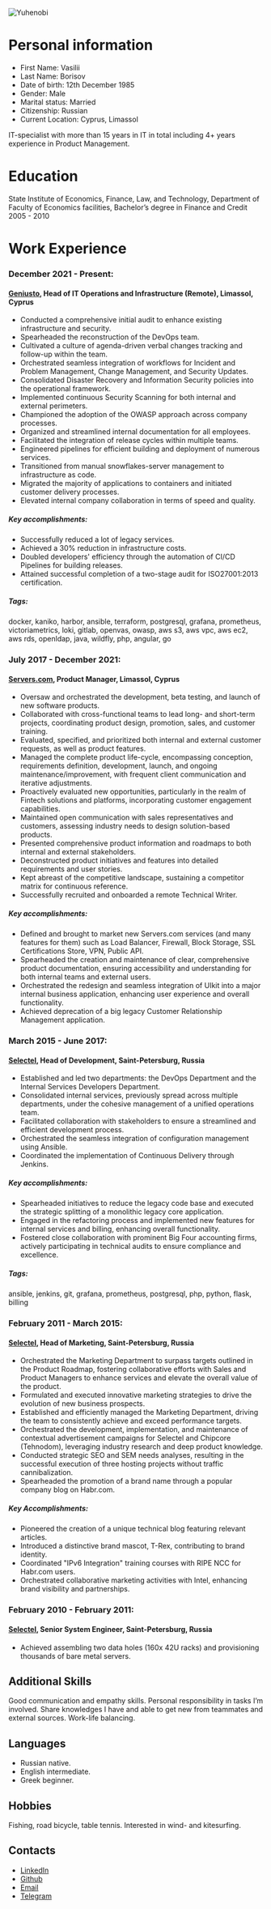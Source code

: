 ![Yuhenobi](https://avatars.githubusercontent.com/u/2319325)

# Personal information
* First Name: Vasilii
* Last Name: Borisov
* Date of birth: 12th December 1985
* Gender: Male
* Marital status: Married
* Citizenship: Russian
* Current Location: Cyprus, Limassol

IT-specialist with more than 15 years in IT in total including 4+ years experience in Product Management.

# Education
State Institute of Economics, Finance, Law, and Technology, Department of Faculty of Economics facilities,
Bachelor’s degree in Finance and Credit  
2005 - 2010  

# Work Experience
### December 2021 - Present:
#### [Geniusto](https://geniusto.com/?from=yuhenobi_cv), Head of IT Operations and Infrastructure (Remote), Limassol, Cyprus
* Conducted a comprehensive initial audit to enhance existing infrastructure and security.
* Spearheaded the reconstruction of the DevOps team.
* Cultivated a culture of agenda-driven verbal changes tracking and follow-up within the team.
* Orchestrated seamless integration of workflows for Incident and Problem Management, Change Management, and Security Updates.
* Consolidated Disaster Recovery and Information Security policies into the operational framework.
* Implemented continuous Security Scanning for both internal and external perimeters.
* Championed the adoption of the OWASP approach across company processes.
* Organized and streamlined internal documentation for all employees.
* Facilitated the integration of release cycles within multiple teams.
* Engineered pipelines for efficient building and deployment of numerous services.
* Transitioned from manual snowflakes-server management to infrastructure as code.
* Migrated the majority of applications to containers and initiated customer delivery processes.
* Elevated internal company collaboration in terms of speed and quality.

##### Key accomplishments:
* Successfully reduced a lot of legacy services.
* Achieved a 30% reduction in infrastructure costs.
* Doubled developers' efficiency through the automation of CI/CD Pipelines for building releases.
* Attained successful completion of a two-stage audit for ISO27001:2013 certification.

##### Tags:
docker, kaniko, harbor, ansible, terraform, postgresql, grafana, prometheus, victoriametrics, loki, gitlab, openvas, owasp, aws s3, aws vpc, aws ec2, aws rds, openldap, java, wildfly, php, angular, go

### July 2017 - December 2021: 
#### [Servers.com](https://servers.com/?from=yuhenobi_cv), Product Manager, Limassol, Cyprus
* Oversaw and orchestrated the development, beta testing, and launch of new software products.
* Collaborated with cross-functional teams to lead long- and short-term projects, coordinating product design, promotion, sales, and customer training.
* Evaluated, specified, and prioritized both internal and external customer requests, as well as product features.
* Managed the complete product life-cycle, encompassing conception, requirements definition, development, launch, and ongoing maintenance/improvement, with frequent client communication and iterative adjustments.
* Proactively evaluated new opportunities, particularly in the realm of Fintech solutions and platforms, incorporating customer engagement capabilities.
* Maintained open communication with sales representatives and customers, assessing industry needs to design solution-based products.
* Presented comprehensive product information and roadmaps to both internal and external stakeholders.
* Deconstructed product initiatives and features into detailed requirements and user stories.
* Kept abreast of the competitive landscape, sustaining a competitor matrix for continuous reference.
* Successfully recruited and onboarded a remote Technical Writer.

##### Key accomplishments:
* Defined and brought to market new Servers.com services (and many features for them) such as Load Balancer, Firewall, Block Storage, SSL Certifications Store, VPN, Public API.
* Spearheaded the creation and maintenance of clear, comprehensive product documentation, ensuring accessibility and understanding for both internal teams and external users.
* Orchestrated the redesign and seamless integration of UIkit into a major internal business application, enhancing user experience and overall functionality.
* Achieved deprecation of a big legacy Customer Relationship Management application.

### March 2015 - June 2017:
#### [Selectel](https://selectel.ru/?from=yuhenobi_cv), Head of Development, Saint-Petersburg, Russia
* Established and led two departments: the DevOps Department and the Internal Services Developers Department.
* Consolidated internal services, previously spread across multiple departments, under the cohesive management of a unified operations team.
* Facilitated collaboration with stakeholders to ensure a streamlined and efficient development process.
* Orchestrated the seamless integration of configuration management using Ansible.
* Coordinated the implementation of Continuous Delivery through Jenkins.

##### Key accomplishments:
* Spearheaded initiatives to reduce the legacy code base and executed the strategic splitting of a monolithic legacy core application.
* Engaged in the refactoring process and implemented new features for internal services and billing, enhancing overall functionality.
* Fostered close collaboration with prominent Big Four accounting firms, actively participating in technical audits to ensure compliance and excellence.

##### Tags:
ansible, jenkins, git, grafana, prometheus, postgresql, php, python, flask, billing

### February 2011 - March 2015:
#### [Selectel](https://selectel.ru/?from=yuhenobi_cv), Head of Marketing, Saint-Petersburg, Russia
* Orchestrated the Marketing Department to surpass targets outlined in the Product Roadmap, fostering collaborative efforts with Sales and Product Managers to enhance services and elevate the overall value of the product.
* Formulated and executed innovative marketing strategies to drive the evolution of new business prospects.
* Established and efficiently managed the Marketing Department, driving the team to consistently achieve and exceed performance targets.
* Orchestrated the development, implementation, and maintenance of contextual advertisement campaigns for Selectel and Chipcore (Tehnodom), leveraging industry research and deep product knowledge.
* Conducted strategic SEO and SEM needs analyses, resulting in the successful execution of three hosting projects without traffic cannibalization.
* Spearheaded the promotion of a brand name through a popular company blog on Habr.com.

##### Key Accomplishments:
* Pioneered the creation of a unique technical blog featuring relevant articles.
* Introduced a distinctive brand mascot, T-Rex, contributing to brand identity.
* Coordinated "IPv6 Integration" training courses with RIPE NCC for Habr.com users.
* Orchestrated collaborative marketing activities with Intel, enhancing brand visibility and partnerships.

### February 2010 - February 2011:
#### [Selectel](https://selectel.ru/?from=yuhenobi_cv), Senior System Engineer, Saint-Petersburg, Russia
* Achieved assembling two data holes (160x 42U racks) and provisioning thousands of bare metal servers.

## Additional Skills
Good communication and empathy skills. Personal responsibility in tasks I’m involved.
Share knowledges I have and able to get new from teammates and external sources. Work-life balancing.

## Languages
* Russian native.
* English intermediate.
* Greek beginner.

## Hobbies
Fishing, road bicycle, table tennis.
Interested in wind- and kitesurfing.

## Contacts
* [LinkedIn](https://www.linkedin.com/in/yuhenobi/)
* [Github](https://github.com/yuhenobi/)
* [Email](mailto:obi@yuhen.org)
* [Telegram](https://t.me/yuhenobi)
